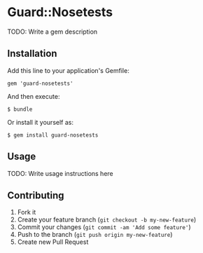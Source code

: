 # Guard::Nosetests

TODO: Write a gem description

## Installation

Add this line to your application's Gemfile:

    gem 'guard-nosetests'

And then execute:

    $ bundle

Or install it yourself as:

    $ gem install guard-nosetests

## Usage

TODO: Write usage instructions here

## Contributing

1. Fork it
2. Create your feature branch (`git checkout -b my-new-feature`)
3. Commit your changes (`git commit -am 'Add some feature'`)
4. Push to the branch (`git push origin my-new-feature`)
5. Create new Pull Request

